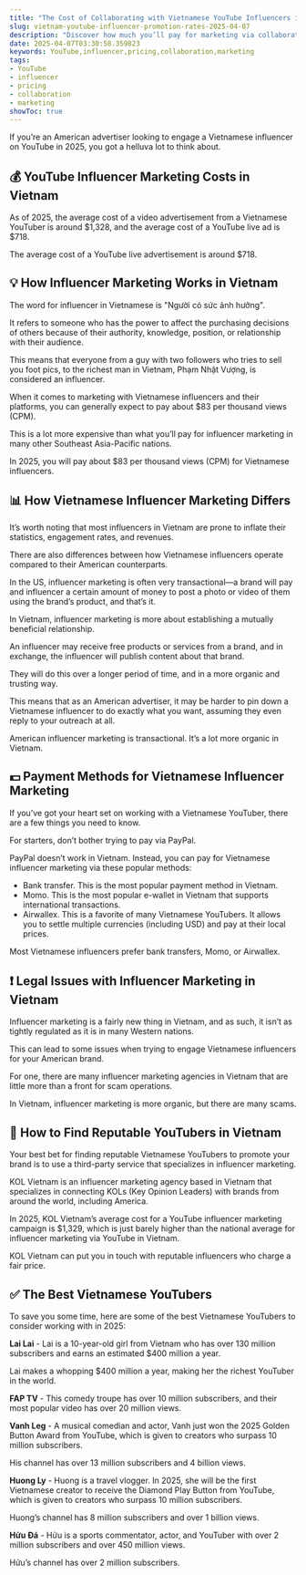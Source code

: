 ```yaml
---
title: "The Cost of Collaborating with Vietnamese YouTube Influencers in 2025"
slug: vietnam-youtube-influencer-promotion-rates-2025-04-07
description: "Discover how much you’ll pay for marketing via collaboration with Vietnam’s top YouTubers."
date: 2025-04-07T03:30:58.359823
keywords: YouTube,influencer,pricing,collaboration,marketing
tags:
- YouTube
- influencer
- pricing
- collaboration
- marketing
showToc: true
---
```


If you’re an American advertiser looking to engage a Vietnamese influencer on YouTube in 2025, you got a helluva lot to think about.

## 💰 YouTube Influencer Marketing Costs in Vietnam

As of 2025, the average cost of a video advertisement from a Vietnamese YouTuber is around $1,328, and the average cost of a YouTube live ad is $718.


The average cost of a YouTube live advertisement is around $718. 

## 💡 How Influencer Marketing Works in Vietnam

The word for influencer in Vietnamese is "Người có sức ảnh hưởng".

It refers to someone who has the power to affect the purchasing decisions of others because of their authority, knowledge, position, or relationship with their audience.


This means that everyone from a guy with two followers who tries to sell you foot pics, to the richest man in Vietnam, Phạm Nhật Vượng, is considered an influencer.


When it comes to marketing with Vietnamese influencers and their platforms, you can generally expect to pay about $83 per thousand views (CPM).


This is a lot more expensive than what you’ll pay for influencer marketing in many other Southeast Asia-Pacific nations.


In 2025, you will pay about $83 per thousand views (CPM) for Vietnamese influencers.

## 📊 How Vietnamese Influencer Marketing Differs

It’s worth noting that most influencers in Vietnam are prone to inflate their statistics, engagement rates, and revenues.


There are also differences between how Vietnamese influencers operate compared to their American counterparts.


In the US, influencer marketing is often very transactional—a brand will pay and influencer a certain amount of money to post a photo or video of them using the brand’s product, and that’s it.


In Vietnam, influencer marketing is more about establishing a mutually beneficial relationship.


An influencer may receive free products or services from a brand, and in exchange, the influencer will publish content about that brand.


They will do this over a longer period of time, and in a more organic and trusting way. 


This means that as an American advertiser, it may be harder to pin down a Vietnamese influencer to do exactly what you want, assuming they even reply to your outreach at all.


American influencer marketing is transactional. It’s a lot more organic in Vietnam.

## 💵 Payment Methods for Vietnamese Influencer Marketing

If you’ve got your heart set on working with a Vietnamese YouTuber, there are a few things you need to know.

For starters, don’t bother trying to pay via PayPal.


PayPal doesn’t work in Vietnam. Instead, you can pay for Vietnamese influencer marketing via these popular methods:


- Bank transfer. This is the most popular payment method in Vietnam.
- Momo. This is the most popular e-wallet in Vietnam that supports international transactions.
- Airwallex. This is a favorite of many Vietnamese YouTubers. It allows you to settle multiple currencies (including USD) and pay at their local prices.

Most Vietnamese influencers prefer bank transfers, Momo, or Airwallex.

## ❗ Legal Issues with Influencer Marketing in Vietnam

Influencer marketing is a fairly new thing in Vietnam, and as such, it isn’t as tightly regulated as it is in many Western nations.


This can lead to some issues when trying to engage Vietnamese influencers for your American brand.


For one, there are many influencer marketing agencies in Vietnam that are little more than a front for scam operations.


In Vietnam, influencer marketing is more organic, but there are many scams.

## 🧭 How to Find Reputable YouTubers in Vietnam 

Your best bet for finding reputable Vietnamese YouTubers to promote your brand is to use a third-party service that specializes in influencer marketing.


KOL Vietnam is an influencer marketing agency based in Vietnam that specializes in connecting KOLs (Key Opinion Leaders) with brands from around the world, including America.


In 2025, KOL Vietnam’s average cost for a YouTube influencer marketing campaign is $1,329, which is just barely higher than the national average for influencer marketing via YouTube in Vietnam.


KOL Vietnam can put you in touch with reputable influencers who charge a fair price.

## ✅ The Best Vietnamese YouTubers

To save you some time, here are some of the best Vietnamese YouTubers to consider working with in 2025:


**Lai Lai** - Lai is a 10-year-old girl from Vietnam who has over 130 million subscribers and earns an estimated $400 million a year. 


Lai makes a whopping $400 million a year, making her the richest YouTuber in the world.


**FAP TV** - This comedy troupe has over 10 million subscribers, and their most popular video has over 20 million views.


**Vanh Leg** - A musical comedian and actor, Vanh just won the 2025 Golden Button Award from YouTube, which is given to creators who surpass 10 million subscribers.


His channel has over 13 million subscribers and 4 billion views.


**Huong Ly** - Huong is a travel vlogger. In 2025, she will be the first Vietnamese creator to receive the Diamond Play Button from YouTube, which is given to creators who surpass 10 million subscribers.


Huong’s channel has 8 million subscribers and over 1 billion views.


**Hửu Đá** - Hửu is a sports commentator, actor, and YouTuber with over 2 million subscribers and over 450 million views.


Hửu’s channel has over 2 million subscribers.